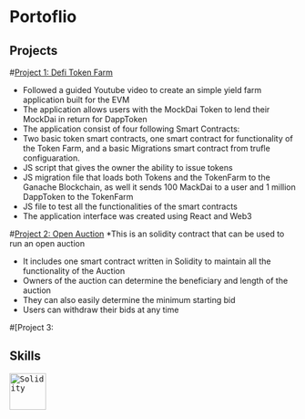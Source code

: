 # Portoflio


## Projects

#[Project 1: Defi Token Farm](https://github.com/erikmacinnnis/DefiTokenFarm)
* Followed a guided Youtube video to create an simple yield farm application built for the EVM 
* The application allows users with the MockDai Token to lend their MockDai in return for DappToken 
* The application consist of four following Smart Contracts:
* Two basic token smart contracts, one smart contract for functionality of the Token Farm, and a basic Migrations smart contract from trufle configuaration.
* JS script that gives the owner the ability to issue tokens
* JS migration file that loads both Tokens and the TokenFarm to the Ganache Blockchain, as well it sends 100 MackDai to a user and 1 million DappToken to the TokenFarm
* JS file to test all the functionalities of the smart contracts
* The application interface was created using React and Web3 

#[Project 2: Open Auction](https://github.com/erikmacinnnis/Auction/edit/main/README.md)
*This is an solidity contract that can be used to run an open auction
* It includes one smart contract written in Solidity to maintain all the functionality of the Auction
* Owners of the auction can determine the beneficiary and length of the auction
* They can also easily determine the minimum starting bid
* Users can withdraw their bids at any time

#[Project 3: 
## Skills 

<kbd>
  <img src="https://user-images.githubusercontent.com/76134357/153966944-14a398c4-3809-4e67-b8c6-4cd66045a5aa.png" height="64" title="Solidity">                                                                                                                                          </kbd>
